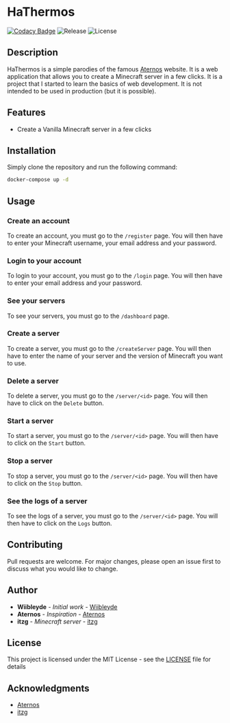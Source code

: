 # HaThermos

[![Codacy Badge](https://app.codacy.com/project/badge/Grade/4af34b6cf53e414b92851d98d49566b1)](https://app.codacy.com/gh/Wiibleyde/HaThermos/dashboard?utm_source=gh&utm_medium=referral&utm_content=&utm_campaign=Badge_grade) ![Release](https://img.shields.io/github/v/release/Wiibleyde/HaThermos) ![License](https://img.shields.io/github/license/Wiibleyde/HaThermos)

## Description

HaThermos is a simple parodies of the famous [Aternos](https://aternos.org/) website. It is a web application that allows you to create a Minecraft server in a few clicks. It is a project that I started to learn the basics of web development. It is not intended to be used in production (but it is possible).

## Features

-   Create a Vanilla Minecraft server in a few clicks

## Installation

Simply clone the repository and run the following command:

```bash
docker-compose up -d
```

## Usage

### Create an account

To create an account, you must go to the `/register` page. You will then have to enter your Minecraft username, your email address and your password.

### Login to your account

To login to your account, you must go to the `/login` page. You will then have to enter your email address and your password.

### See your servers

To see your servers, you must go to the `/dashboard` page.

### Create a server

To create a server, you must go to the `/createServer` page. You will then have to enter the name of your server and the version of Minecraft you want to use.

### Delete a server

To delete a server, you must go to the `/server/<id>` page. You will then have to click on the `Delete` button.

### Start a server

To start a server, you must go to the `/server/<id>` page. You will then have to click on the `Start` button.

### Stop a server

To stop a server, you must go to the `/server/<id>` page. You will then have to click on the `Stop` button.

### See the logs of a server

To see the logs of a server, you must go to the `/server/<id>` page. You will then have to click on the `Logs` button.

## Contributing

Pull requests are welcome. For major changes, please open an issue first to discuss what you would like to change.

## Author

-   **Wiibleyde** - _Initial work_ - [Wiibleyde](https://github.com/wiibleyde)
-   **Aternos** - _Inspiration_ - [Aternos](https://aternos.org/)
-   **itzg** - _Minecraft server_ - [itzg](https://github.com/itzg/docker-minecraft-server)

## License

This project is licensed under the MIT License - see the [LICENSE](LICENSE) file for details

## Acknowledgments

-   [Aternos](https://aternos.org/)
-   [itzg](https://github.com/itzg/docker-minecraft-server)
